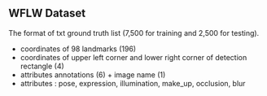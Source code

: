 ## WFLW Dataset

The format of txt ground truth list (7,500 for training and 2,500 for testing).

- coordinates of 98 landmarks (196)
- coordinates of upper left corner and lower right corner of detection rectangle (4)
- attributes annotations (6) + image name (1)
- attributes : pose, expression, illumination, make_up, occlusion, blur